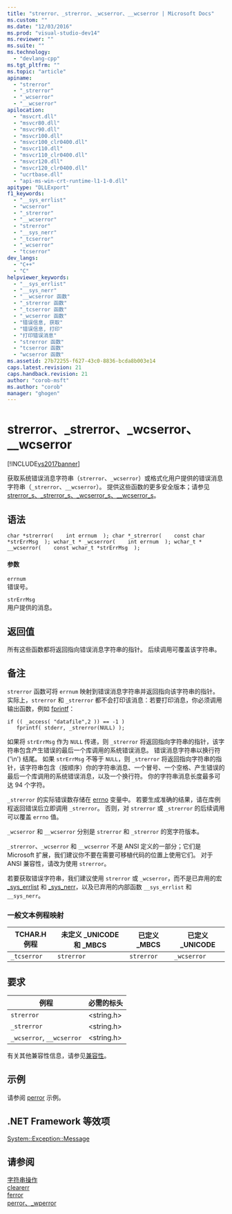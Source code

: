 ```yaml
---
title: "strerror、_strerror、_wcserror、__wcserror | Microsoft Docs"
ms.custom: ""
ms.date: "12/03/2016"
ms.prod: "visual-studio-dev14"
ms.reviewer: ""
ms.suite: ""
ms.technology: 
  - "devlang-cpp"
ms.tgt_pltfrm: ""
ms.topic: "article"
apiname: 
  - "strerror"
  - "_strerror"
  - "_wcserror"
  - "__wcserror"
apilocation: 
  - "msvcrt.dll"
  - "msvcr80.dll"
  - "msvcr90.dll"
  - "msvcr100.dll"
  - "msvcr100_clr0400.dll"
  - "msvcr110.dll"
  - "msvcr110_clr0400.dll"
  - "msvcr120.dll"
  - "msvcr120_clr0400.dll"
  - "ucrtbase.dll"
  - "api-ms-win-crt-runtime-l1-1-0.dll"
apitype: "DLLExport"
f1_keywords: 
  - "__sys_errlist"
  - "wcserror"
  - "_strerror"
  - "__wcserror"
  - "strerror"
  - "__sys_nerr"
  - "_tcserror"
  - "_wcserror"
  - "tcserror"
dev_langs: 
  - "C++"
  - "C"
helpviewer_keywords: 
  - "__sys_errlist"
  - "__sys_nerr"
  - "__wcserror 函数"
  - "_strerror 函数"
  - "_tcserror 函数"
  - "_wcserror 函数"
  - "错误信息, 获取"
  - "错误信息, 打印"
  - "打印错误消息"
  - "strerror 函数"
  - "tcserror 函数"
  - "wcserror 函数"
ms.assetid: 27b72255-f627-43c0-8836-bcda8b003e14
caps.latest.revision: 21
caps.handback.revision: 21
author: "corob-msft"
ms.author: "corob"
manager: "ghogen"
---
```

# strerror、_strerror、_wcserror、__wcserror
[!INCLUDE[vs2017banner](../../assembler/inline/includes/vs2017banner.md)]

获取系统错误消息字符串（`strerror`、`_wcserror`）或格式化用户提供的错误消息字符串（`_strerror`、`__wcserror`）。  提供这些函数的更多安全版本；请参见 [strerror\_s、\_strerror\_s、\_wcserror\_s、\_\_wcserror\_s](../../c-runtime-library/reference/strerror-s-strerror-s-wcserror-s-wcserror-s.md)。  
  
## 语法  
  
```  
char *strerror(    int errnum  ); char *_strerror(    const char *strErrMsg  ); wchar_t * _wcserror(    int errnum  ); wchar_t * __wcserror(    const wchar_t *strErrMsg  );  
```  
  
#### 参数  
 `errnum`  
 错误号。  
  
 `strErrMsg`  
 用户提供的消息。  
  
## 返回值  
 所有这些函数都将返回指向错误消息字符串的指针。  后续调用可覆盖该字符串。  
  
## 备注  
 `strerror` 函数可将 `errnum` 映射到错误消息字符串并返回指向该字符串的指针。  实际上，`strerror` 和 `_strerror` 都不会打印该消息：若要打印消息，你必须调用输出函数，例如 [fprintf](../../c-runtime-library/reference/fprintf-fprintf-l-fwprintf-fwprintf-l.md)：  
  
```  
if (( _access( "datafile",2 )) == -1 )  
   fprintf( stderr, _strerror(NULL) );  
```  
  
 如果将 `strErrMsg` 作为 `NULL` 传递，则 `_strerror` 将返回指向字符串的指针，该字符串包含产生错误的最后一个库调用的系统错误消息。  错误消息字符串以换行符 \('\\n'\) 结尾。  如果 `strErrMsg` 不等于 `NULL`，则 `_strerror` 将返回指向字符串的指针，该字符串包含（按顺序）你的字符串消息、一个冒号、一个空格、产生错误的最后一个库调用的系统错误消息，以及一个换行符。  你的字符串消息长度最多可达 94 个字符。  
  
 `_strerror` 的实际错误数存储在 [errno](../../c-runtime-library/errno-doserrno-sys-errlist-and-sys-nerr.md) 变量中。  若要生成准确的结果，请在库例程返回错误后立即调用 `_strerror`。  否则，对 `strerror` 或 `_strerror` 的后续调用可以覆盖 `errno` 值。  
  
 `_wcserror` 和 `__wcserror` 分别是 `strerror` 和 `_strerror` 的宽字符版本。  
  
 `_strerror`、`_wcserror` 和 `__wcserror` 不是 ANSI 定义的一部分；它们是 Microsoft 扩展，我们建议你不要在需要可移植代码的位置上使用它们。  对于 ANSI 兼容性，请改为使用 `strerror`。  
  
 若要获取错误字符串，我们建议使用 `strerror` 或 `_wcserror`，而不是已弃用的宏 [\_sys\_errlist](../../c-runtime-library/errno-doserrno-sys-errlist-and-sys-nerr.md) 和 [\_sys\_nerr](../../c-runtime-library/errno-doserrno-sys-errlist-and-sys-nerr.md)，以及已弃用的内部函数 `__sys_errlist` 和 `__sys_nerr`。  
  
### 一般文本例程映射  
  
|TCHAR.H 例程|未定义 \_UNICODE 和 \_MBCS|已定义 \_MBCS|已定义 \_UNICODE|  
|----------------|----------------------------|----------------|-------------------|  
|`_tcserror`|`strerror`|`strerror`|`_wcserror`|  
  
## 要求  
  
|例程|必需的标头|  
|--------|-----------|  
|`strerror`|\<string.h\>|  
|`_strerror`|\<string.h\>|  
|`_wcserror`, `__wcserror`|\<string.h\>|  
  
 有关其他兼容性信息，请参见[兼容性](../../c-runtime-library/compatibility.md)。  
  
## 示例  
 请参阅 [perror](../../c-runtime-library/reference/perror-wperror.md) 示例。  
  
## .NET Framework 等效项  
 [System::Exception::Message](https://msdn.microsoft.com/en-us/library/system.exception.message.aspx)  
  
## 请参阅  
 [字符串操作](../../c-runtime-library/string-manipulation-crt.md)   
 [clearerr](../../c-runtime-library/reference/clearerr.md)   
 [ferror](../../c-runtime-library/reference/ferror.md)   
 [perror、\_wperror](../../c-runtime-library/reference/perror-wperror.md)